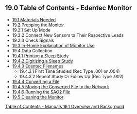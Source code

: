 ## 19.0 Table of Contents - Edentec Monitor

* [19.1 Materials Needed](:pages_path:/manuals/edentec-monitors/19-01-materials-needed.md)
* [19.2 Prepping the Monitor](:pages_path:/manuals/edentec-monitors/19-02-prepping-monitor.md)
 * 19.2.1 Set Up Mode
 * 19.2.2 Connect New Sensors to Their Respective Leads
 * 19.2.3 Check Signals
* [19.3 In-Home Explanation of Monitor Use](:pages_path:/manuals/edentec-monitors/19-03-monitor-explanation.md)
* 19.4 Data Collection
 * [19.4.1 Printing a Sleep Study](:pages_path:/manuals/edentec-monitors/19-04-01-printing-sleep-study.md)
 * [19.4.2 Digitizing a Sleep Study](:pages_path:/manuals/edentec-monitors/19-04-02-digitizing-sleep-study.md)
 * [19.4.3 Edentec Filenames](:pages_path:/manuals/edentec-monitors/19-04-03-edentec-filenames.md)
     * 19.4.3.1 First Time Studied (Rec Type .001 or .004)
     * 19.4.3.2 Repeat Study Or Follow Up (Rec Type .002)
 * [19.4.4 Converting a File](:pages_path:/manuals/edentec-monitors/19-04-04-converting-file.md)
 * [19.4.5 Moving the Converted File to the Network](:pages_path:/manuals/edentec-monitors/19-04-05-moving-file-to-network.md)
 * [19.4.6 Running the SAO2 File](:pages_path:/manuals/edentec-monitors/19-04-06-running-sao2-file.md)
* [19.5 Cleaning the Monitor](:pages_path:/manuals/edentec-monitors/19-05-cleaning-monitor.md)


<div class="center">
<div class="btn-group">
  <a href=":pages_path:/manuals/manual-toc.md" class="btn btn-default">
    <span class="glyphicon glyphicon-chevron-up"></span>
    Table of Contents - Manuals
  </a>

  <a href=":pages_path:/manuals/edentec-monitors/19-01-materials-needed.md" class="btn btn-success">
    19.1 Overview and Background
    <span class="glyphicon glyphicon-chevron-right"></span>
  </a>
</div>
</div>
